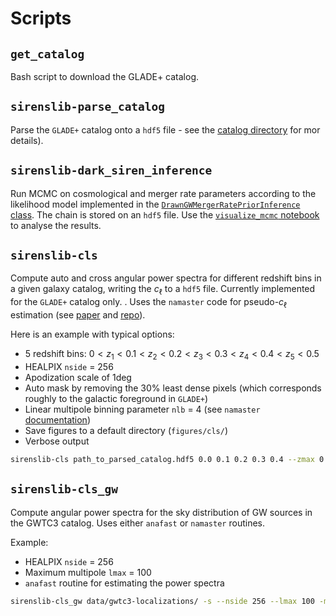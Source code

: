 # Scripts

## `get_catalog`

Bash script to download the GLADE+ catalog.

## `sirenslib-parse_catalog`

Parse the `GLADE+` catalog onto a `hdf5` file - see the [catalog directory](../catalog/README.md) for mor details).

## `sirenslib-dark_siren_inference`

Run MCMC on cosmological and merger rate parameters according to the likelihood model implemented in the [`DrawnGWMergerRatePriorInference` class](../inference/likelihood.py). The chain is stored on an `hdf5` file. Use the [`visualize_mcmc` notebook](../../notebooksvisualize_mcmc.ipynb) to analyse the results.

## `sirenslib-cls`

Compute auto and cross angular power spectra for different redshift bins in a given galaxy catalog, writing the $c_\ell$ to a `hdf5` file. Currently implemented for the `GLADE+` catalog only. .
Uses the `namaster` code for pseudo-$c_\ell$ estimation (see [paper](https://arxiv.org/abs/1809.09603) and [repo](https://github.com/LSSTDESC/NaMaster)).

Here is an example with typical options:

- 5 redshift bins: $0 < z_1 < 0.1 < z_2 < 0.2 < z_3 < 0.3 < z_4 < 0.4 < z_5 < 0.5$
- HEALPIX `nside` = 256
- Apodization scale of 1deg
- Auto mask by removing the 30% least dense pixels (which corresponds roughly to the galactic foreground in `GLADE+`)
- Linear multipole binning parameter `nlb` = 4 (see `namaster` [documentation](https://namaster.readthedocs.io/en/latest/pymaster.html#pymaster.bins.NmtBin.from_nside_linear))
- Save figures to a default directory (`figures/cls/`)
- Verbose output

```bash
sirenslib-cls path_to_parsed_catalog.hdf5 0.0 0.1 0.2 0.3 0.4 --zmax 0.5 --nside 256 -a 1.0 -l 4 -q 0.3 -s -v
```

## `sirenslib-cls_gw`

Compute angular power spectra for the sky distribution of GW sources in the GWTC3 catalog. Uses either `anafast` or `namaster` routines.

Example:

- HEALPIX `nside` = 256
- Maximum multipole `lmax` = 100
- `anafast` routine for estimating the power spectra

```bash
sirenslib-cls_gw data/gwtc3-localizations/ -s --nside 256 --lmax 100 -m anafast
```
